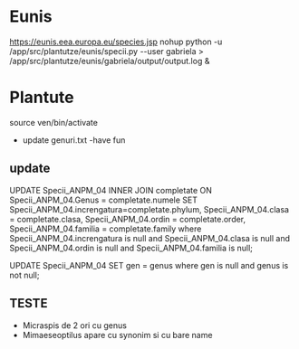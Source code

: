 # Eunis
https://eunis.eea.europa.eu/species.jsp
nohup python -u /app/src/plantutze/eunis/specii.py --user gabriela > /app/src/plantutze/eunis/gabriela/output/output.log &

# Plantute
source ven/bin/activate
- update genuri.txt
-have fun

## update

UPDATE Specii_ANPM_04 
INNER JOIN completate ON Specii_ANPM_04.Genus = completate.numele 
SET Specii_ANPM_04.increngatura=completate.phylum,
  Specii_ANPM_04.clasa = completate.clasa,
  Specii_ANPM_04.ordin = completate.order,
  Specii_ANPM_04.familia = completate.family
where Specii_ANPM_04.increngatura is null 
and Specii_ANPM_04.clasa is null 
and Specii_ANPM_04.ordin is null 
and Specii_ANPM_04.familia is null;

UPDATE Specii_ANPM_04 
SET gen = genus
where gen is null
and genus is not null;

## TESTE
- Micraspis de 2 ori cu genus
- Mimaeseoptilus  apare cu synonim si cu bare name